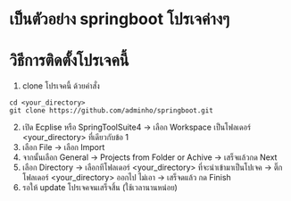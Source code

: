 # เป็นตัวอย่าง springboot โปรเจค่างๆ

# วิธีการติดตั้งโปรเจคนี้
1. clone โปรเจคนี้ ด้วยคำสั่ง
```
cd <your_directory>
git clone https://github.com/adminho/springboot.git
```
2. เปิด Ecplise หรือ SpringToolSuite4 -> เลือก Workspace เป็นโฟลเดอร์ <your_directory> ที่เดียวกับข้อ 1
3. เลือก File -> เลือก Import
4. จากนั้นเลือก General -> Projects from Folder or Achive -> เสร็จแล้วกด Next
5. เลือก Directory -> เลือกทีโฟลเดอร์ <your_directory> ที่จะนำเข้ามาเป็นโปเจค -> ติ๊กโฟลเดอร์ <your_directory> ออกไป ไม่เอา -> เสร็จดแล้ว กด Finish
6. รอให้ update โปรเจคจนเสร็จสิ้น (ใช้เวลานานหน่อย)
